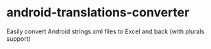 # android-translations-converter
Easily convert Android strings.xml files to Excel and back (with plurals support)
